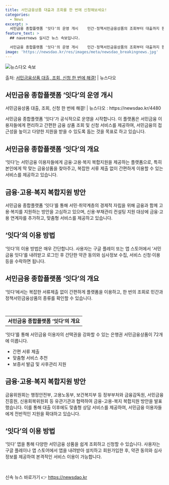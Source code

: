 ```yaml
---
title: 서민금융상품 대출과 조회를 한 번에 신청해보세요!
categories:
  - News
excerpt: >
  서민금융 종합플랫폼 '잇다'의 운영 개시    민간·정책서민금융상품의 조회부터 대출까지 한 번에 지원하는 ‘…
feature_text: >
  ## navernews 실시간 뉴스 속보입니다.

  서민금융 종합플랫폼 '잇다'의 운영 개시    민간·정책서민금융상품의 조회부터 대출까지 한 번에 지원하는 ‘…
image: 'https://newsdao.kr/res/images/meta/newsdao_breakingnews.jpg'
---
```


![뉴스다오 속보](https://newsdao.kr/res/images/meta/newsdao_breakingnews.jpg)

<p>출처: <a href="https://newsdao.kr/4480" rel="dofollow">서민금융상품 대출, 조회, 신청 한 번에 해결!</a> | 뉴스다오</p>

<h2 data-ke-size="size26">서민금융 종합플랫폼 ‘잇다’의 운영 개시</h2>
서민금융상품 대출, 조회, 신청 한 번에 해결! | 뉴스다오  : https://newsdao.kr/4480

서민금융 종합플랫폼 '잇다'가 공식적으로 운영을 시작합니다. 이 플랫폼은 서민금융 이용자들에게 편리하고 간편한 금융 상품 조회 및 신청 서비스를 제공하여, 서민금융의 접근성을 높이고 다양한 지원을 받을 수 있도록 돕는 것을 목표로 하고 있습니다.

<h2 data-ke-size="size26">서민금융 종합플랫폼 ‘잇다’의 개요</h2>
‘잇다’는 서민금융 이용자들에게 금융·고용·복지 복합지원을 제공하는 플랫폼으로, 특히 본인에게 딱 맞는 금융상품을 찾아주고, 복잡한 서류 제출 없이 간편하게 이용할 수 있는 서비스를 제공하고 있습니다.

<h2 data-ke-size="size26">금융·고용·복지 복합지원 방안</h2>
서민금융 종합플랫폼 ‘잇다’를 통해 서민·취약계층의 경제적 자립을 위해 금융과 함께 고용·복지를 지원하는 방안을 고심하고 있으며, 신용·부채관리 컨설팅 지원 대상에 금융·고용 연계자를 추가하고, 맞춤형 서비스를 제공하고 있습니다.

<h2 data-ke-size="size26">‘잇다’의 이용 방법</h2>
‘잇다’의 이용 방법은 매우 간단합니다. 사용자는 구글 플레이 또는 앱 스토어에서 ‘서민금융 잇다’를 내려받고 로그인 후 간단한 약관 동의와 심사정보 수집, 서비스 신청·이용 등을 수락하면 됩니다.

<h2 data-ke-size="size26">서민금융 종합플랫폼 ‘잇다’의 개요</h2>
‘잇다’에서는 복잡한 서류제출 없이 간편하게 플랫폼을 이용하고, 한 번의 조회로 민간과 정책서민금융상품의 종류를 확인할 수 있습니다.

<p data-ke-size="size16">&nbsp;</p>

<table>
	<tbody>
		<tr>
			<td style="text-align: center; height: 17px;"><b>서민금융 종합플랫폼 ‘잇다’의 개요</b></td>
		</tr>
	</tbody>
</table>

‘잇다’를 통해 서민금융 이용자의 선택권을 강화할 수 있는 은행권 서민금융상품이 72개에 이릅니다.

<ul>
	<li>간편 서류 제출</li>
	<li>맞춤형 서비스 추천</li>
	<li>보증서 발급 및 사후관리 지원</li>
</ul>

<h2 data-ke-size="size26">금융·고용·복지 복합지원 방안</h2>
금융위원회는 행정안전부, 고용노동부, 보건복지부 등 정부부처와 금융감독원, 서민금융진흥원, 신용회복위원회 등 유관기관과 협력하여 금융-고용-복지 복합지원 방안을 발표했습니다. 이를 통해 대출 이후에도 맞춤형 상담 서비스를 제공하여, 서민금융 이용자들에게 전반적인 지원을 확대하고 있습니다.

<h2 data-ke-size="size26">‘잇다’의 이용 방법</h2>
‘잇다’ 앱을 통해 다양한 서민금융 상품을 쉽게 조회하고 신청할 수 있습니다. 사용자는 구글 플레이나 앱 스토어에서 앱을 내려받아 설치하고 회원가입한 후, 약관 동의와 심사정보를 제공하여 본격적인 서비스 이용이 가능합니다.

<p data-ke-size="size16">&nbsp;</p> 

신속 뉴스 바로가기 👉 <a href="https://newsdao.kr" rel="dofollow">https://newsdao.kr</a>


